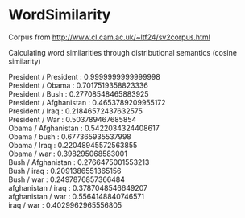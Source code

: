 # WordSimilarity
Corpus from http://www.cl.cam.ac.uk/~ltf24/sv2corpus.html  

Calculating word similarities through distributional semantics (cosine similarity)  

President / President : 0.9999999999999998  
President / Obama : 0.7017519358823336  
President / Bush : 0.27708548465883925  
President / Afghanistan : 0.4653789209955172  
President / Iraq : 0.21846572437632575  
President / War : 0.503789467685854  
Obama / Afghanistan : 0.5422034324408617  
Obama / bush : 0.677365935537998  
Obama / Iraq : 0.22048945572563855  
Obama / war : 0.398295068583001  
Bush / Afghanistan : 0.2766475001553213  
Bush / iraq : 0.2091386551365156  
Bush / war : 0.2497876857366484  
afghanistan / iraq : 0.3787048546649207  
afghanistan / war : 0.5564148840746571  
iraq / war : 0.4029962965556805  
